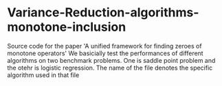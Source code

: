 # Variance-Reduction-algorithms-monotone-inclusion
Source code for the paper 'A unified framework for finding zeroes of monotone operators'
We basicially test the performances of different algorithms on two benchmark problems. One is saddle point problem and the otehr is logistic regression.
The name of the file denotes the specific algorithm used in that file
